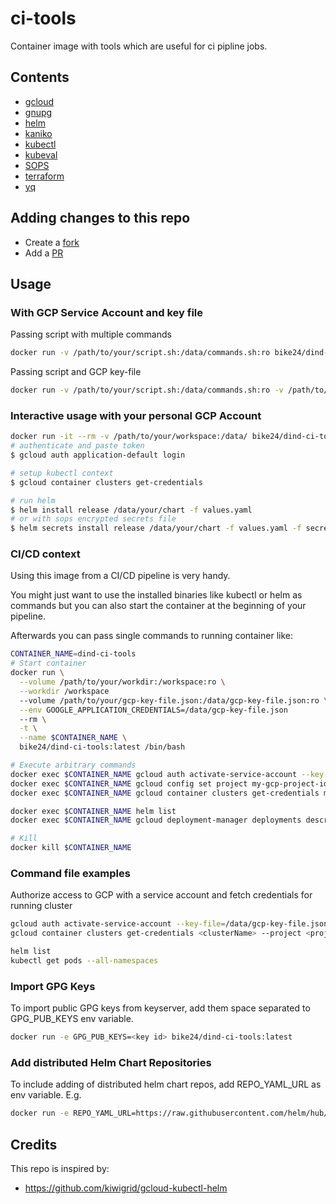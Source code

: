# ci-tools

Container image with tools which are useful for ci pipline jobs.

## Contents

* [gcloud](https://cloud.google.com/sdk/docs/)
* [gnupg](https://pkgs.alpinelinux.org/package/edge/main/x86_64/gnupg)
* [helm](https://www.helm.sh)
* [kaniko](https://github.com/GoogleContainerTools/kaniko)
* [kubectl](https://kubernetes.io/docs/reference/kubectl/kubectl/)
* [kubeval](https://github.com/instrumenta/kubeval)
* [SOPS](https://github.com/mozilla/sops)
* [terraform](https://www.terraform.io/)
* [yq](https://github.com/mikefarah/yq)

## Adding changes to this repo

* Create a [fork](https://guides.github.com/activities/forking/)
* Add a [PR](https://docs.github.com/en/github/collaborating-with-issues-and-pull-requests/creating-a-pull-request-from-a-fork)

## Usage

### With GCP Service Account and key file

Passing script with multiple commands

```bash
docker run -v /path/to/your/script.sh:/data/commands.sh:ro bike24/dind-ci-tools
```

Passing script and GCP key-file

```bash
docker run -v /path/to/your/script.sh:/data/commands.sh:ro -v /path/to/your/key-file.json:/data/gcp-key-file.json:ro bike24/dind-ci-tools
```

### Interactive usage with your personal GCP Account

```bash
docker run -it --rm -v /path/to/your/workspace:/data/ bike24/dind-ci-tools bash
# authenticate and paste token
$ gcloud auth application-default login

# setup kubectl context
$ gcloud container clusters get-credentials

# run helm
$ helm install release /data/your/chart -f values.yaml
# or with sops encrypted secrets file
$ helm secrets install release /data/your/chart -f values.yaml -f secrets.myapp.yaml
```

### CI/CD context

Using this image from a CI/CD pipeline is very handy.

You might just want to use the installed binaries like kubectl or helm as commands
but you can also start the container at the beginning of your pipeline.

Afterwards you can pass single commands to running container like:

```bash
CONTAINER_NAME=dind-ci-tools
# Start container
docker run \
  --volume /path/to/your/workdir:/workspace:ro \
  --workdir /workspace
  --volume /path/to/your/gcp-key-file.json:/data/gcp-key-file.json:ro \
  --env GOOGLE_APPLICATION_CREDENTIALS=/data/gcp-key-file.json
  --rm \
  -t \
  --name $CONTAINER_NAME \
  bike24/dind-ci-tools:latest /bin/bash

# Execute arbitrary commands
docker exec $CONTAINER_NAME gcloud auth activate-service-account --key-file=/data/gcp-key-file.json
docker exec $CONTAINER_NAME gcloud config set project my-gcp-project-id
docker exec $CONTAINER_NAME gcloud container clusters get-credentials my-gke-cluster --project my-gcp-project-id --zone my-gke-zone

docker exec $CONTAINER_NAME helm list
docker exec $CONTAINER_NAME gcloud deployment-manager deployments describe my-deployment

# Kill
docker kill $CONTAINER_NAME
```

### Command file examples

Authorize access to GCP with a service account and fetch credentials for running cluster

```bash
gcloud auth activate-service-account --key-file=/data/gcp-key-file.json
gcloud container clusters get-credentials <clusterName> --project <projectId> [--region=<region> | --zone=<zone>]

helm list
kubectl get pods --all-namespaces
```

### Import GPG Keys

To import public GPG keys from keyserver, add them space separated to GPG_PUB_KEYS env variable.

```bash
docker run -e GPG_PUB_KEYS=<key id> bike24/dind-ci-tools:latest
```

### Add distributed Helm Chart Repositories

To include adding of distributed helm chart repos, add REPO_YAML_URL as env variable.
E.g.

```bash
docker run -e REPO_YAML_URL=https://raw.githubusercontent.com/helm/hub/master/config/repo-values.yaml bike24/dind-ci-tools:latest
```

## Credits

This repo is inspired by:

* <https://github.com/kiwigrid/gcloud-kubectl-helm>
